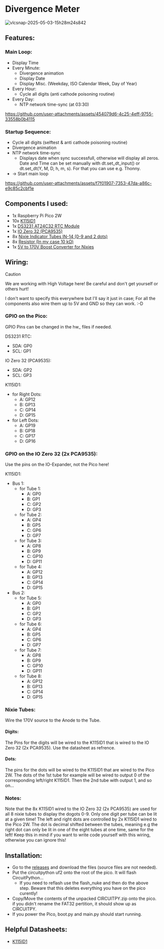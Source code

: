 # Divergence Meter

![vlcsnap-2025-05-03-15h28m24s842](https://github.com/user-attachments/assets/3e7c3a4f-3c39-4b51-9f8e-2aedccd4a3fe)

## Features:

### Main Loop:

- Display Time
- Every Minute:
  - Divergence animation
  - Display Date
  - Display Misc. (Weekday, ISO Calendar Week, Day of Year)
- Every Hour:
  - Cycle all digits (anti cathode poisoning routine)
- Every Day:
  - NTP network time-sync (at 03:30)
 
https://github.com/user-attachments/assets/454079d6-4c25-4eff-9755-33558b0b4115

### Startup Sequence:

- Cycle all digits (selftest & anti cathode poisoning routine)
- Divergence animation
- NTP network time-sync
  - Displays date when sync successfull, otherwise will display all zeros. Date and Time can be set manually with dt.set_dt_input() or dt.set_dt(Y, M, D, h, m, s). For that you can use e.g. Thonny.
- -> Start main loop

https://github.com/user-attachments/assets/f7f01907-7353-47da-a86c-e9c85c2cbf1e

## Components I used:
- 1x Raspberry Pi Pico 2W
- 10x [K115ID1](https://www.aliexpress.com/item/1005002014120520.html)
- 1x [DS3231 AT24C32 RTC Module](https://www.aliexpress.com/item/32533518502.html)
- 1x [IO Zero 32 (PCA9535)](https://www.abelectronics.co.uk/p/86/io-zero-32)
- 8x [Nixie Indicator Tubes IN-14 (0-9 and 2 dots)](https://soviet-tubes.com/product/in-14-nixie-tube/)
- 8x [Resistor (In my case 10 kΩ)](https://www.aliexpress.com/item/32847096736.html)
- 1x [5V to 170V Boost Converter for Nixies](https://www.aliexpress.com/item/1005005899219043.html)

## Wiring:

> [!CAUTION]
> We are working with High Voltage here! Be careful and don't get yourself or others hurt!

I don't want to specify this everywhere but I'll say it just in case; For all the components also wire them up to 5V and GND so they can work. :-D

### GPIO on the Pico:

GPIO Pins can be changed in the hw_ files if needed.

DS3231 RTC:
- SDA: GP0
- SCL: GP1

IO Zero 32 (PCA9535):
- SDA: GP2
- SCL: GP3

K115ID1:
- for Right Dots:
  - A: GP12
  - B: GP13
  - C: GP14
  - D: GP15
- for Left Dots:
  - A: GP19
  - B: GP18
  - C: GP17
  - D: GP16
 
### GPIO on the IO Zero 32 (2x PCA9535):

Use the pins on the IO-Expander, not the Pico here!

K115ID1:
- Bus 1:
  - for Tube 1:
    - A: GP0
    - B: GP1
    - C: GP2
    - D: GP3
  - for Tube 2:
    - A: GP4
    - B: GP5
    - C: GP6
    - D: GP7
  - for Tube 3:
    - A: GP8
    - B: GP9
    - C: GP10
    - D: GP11
  - for Tube 4:
    - A: GP12
    - B: GP13
    - C: GP14
    - D: GP15
- Bus 2:
  - for Tube 5:
    - A: GP0
    - B: GP1
    - C: GP2
    - D: GP3
  - for Tube 6:
    - A: GP4
    - B: GP5
    - C: GP6
    - D: GP7
  - for Tube 7:
    - A: GP8
    - B: GP9
    - C: GP10
    - D: GP11
  - for Tube 8:
    - A: GP12
    - B: GP13
    - C: GP14
    - D: GP15

### Nixie Tubes:

Wire the 170V source to the Anode to the Tube.

#### Digits:

The Pins for the digits will be wired to the K115ID1 that is wired to the IO Zero 32 (2x PCA9535). Use the datasheet as refrence. 

#### Dots:

The pins for the dots will be wired to the K115ID1 that are wired to the Pico 2W. The dots of the 1st tube for example will be wired to output 0 of the corresponding left/right K115ID1. Then the 2nd tube with output 1, and so on...

### Notes:
Note that the 8x K115ID1 wired to the IO Zero 32 (2x PCA9535) are used for all 8 nixie tubes to display the dogots 0-9. Only one digit per tube can be lit at a given time! 
The left and right dots are controlled by 2x K115ID1 wired to the Pico 2W. The dot is decimal shifted between the tubes, meaning e.g the right dot can only be lit in one of the eight tubes at one time, same for the left! Keep this in mind if you want to write code yourself with this wiring, otherwise you can ignore this!

## Installation:

- Go to the [releases](https://github.com/4bitFox/divergence-meter/releases) and download the files (source files are not needed).
- Put the circuitpython uf2 onto the root of the pico. It will flash CircuitPython...
  - If you need to reflash use the flash_nuke and then do the above step. Beware that this deletes everything you have on the pico curently!
- Copy/Move the contents of the unpacked CIRCUITPY.zip onto the pico. if you didn't rename the FAT32 pertition, it should show up as CIRCUITPY.
- If you power the Pico, boot.py and main.py should start running.
 
## Helpful Datasheets:
- [K115ID1](https://tubehobby.com/datasheets/k155id1.pdf)
